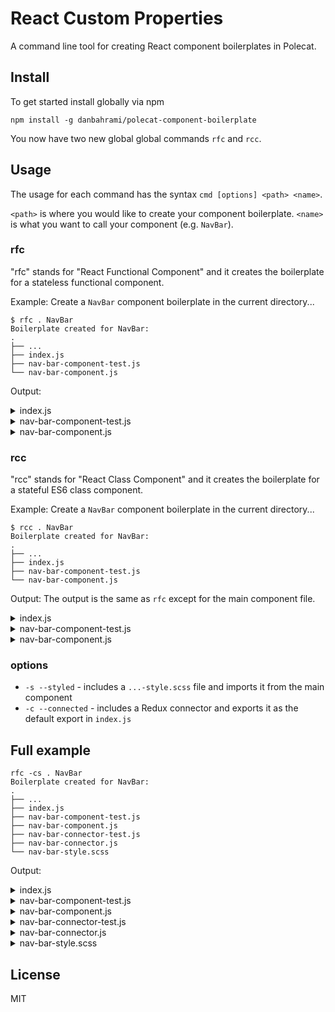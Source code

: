 # React Custom Properties

A command line tool for creating React component boilerplates in Polecat.

## Install

To get started install globally via npm

```
npm install -g danbahrami/polecat-component-boilerplate
```

You now have two new global global commands `rfc` and `rcc`.

## Usage

The usage for each command has the syntax `cmd [options] <path> <name>`.

`<path>` is where you would like to create your component boilerplate.
`<name>` is what you want to call your component (e.g. `NavBar`).

### rfc
"rfc" stands for "React Functional Component" and it creates the boilerplate for a stateless functional component.

Example:
Create a `NavBar` component boilerplate in the current directory...
```
$ rfc . NavBar
Boilerplate created for NavBar:
.
├── ...
├── index.js
├── nav-bar-component-test.js
└── nav-bar-component.js
```

Output:
<details>
  <summary>index.js</summary>

  ```
  import NavBar from './nav-bar-component';

  export default NavBar;

  ```
</details>

<details>
  <summary>nav-bar-component-test.js</summary>

  ```
  import { describeComponent } from 'test';
  import NavBar from './nav-bar-component';

  describeComponent(NavBar, subject => {
    beforeEach(() => {

    });

    it('', () => {

    });

    describe('', () => {

    });
  });

  ```
</details>

<details>
  <summary>nav-bar-component.js</summary>

  ```
  import React, { PropTypes } from 'react';

  const NavBarComponent = (props) => {
    return (
      <div/>
    );
  };

  NavBarComponent.propTypes = {};

  export default NavBarComponent;

  ```
</details>

### rcc
"rcc" stands for "React Class Component" and it creates the boilerplate for a stateful ES6 class component.

Example:
Create a `NavBar` component boilerplate in the current directory...
```
$ rcc . NavBar
Boilerplate created for NavBar:
.
├── ...
├── index.js
├── nav-bar-component-test.js
└── nav-bar-component.js
```

Output:
The output is the same as `rfc` except for the main component file.

<details>
  <summary>index.js</summary>

  ```
  import NavBar from './nav-bar-component';

  export default NavBar;

  ```
</details>

<details>
  <summary>nav-bar-component-test.js</summary>

  ```
  import { describeComponent } from 'test';
  import NavBar from './nav-bar-component';

  describeComponent(NavBar, subject => {
    beforeEach(() => {

    });

    it('', () => {

    });

    describe('', () => {

    });
  });

  ```
</details>

<details>
  <summary>nav-bar-component.js</summary>

  ```
  import React, { Component, PropTypes } from 'react';

  class NavBarComponent extends Component {
    constructor(props) {
      super(props);
    }

    render() {
      return (
        <div/>
      );
    }
  }

  NavBarComponent.propTypes = {};

  export default NavBarComponent;

  ```
</details>

### options

- `-s --styled` - includes a `...-style.scss` file and imports it from the main component
- `-c --connected` - includes a Redux connector and exports it as the default export in `index.js`

## Full example
```
rfc -cs . NavBar
Boilerplate created for NavBar:
.
├── ...
├── index.js
├── nav-bar-component-test.js
├── nav-bar-component.js
├── nav-bar-connector-test.js
├── nav-bar-connector.js
└── nav-bar-style.scss
```

Output:

<details>
  <summary>index.js</summary>

  ```
  import NavBar from './nav-bar-connector';

  export default NavBar;

  ```
</details>

<details>
  <summary>nav-bar-component-test.js</summary>

  ```
  import { describeComponent } from 'test';
  import NavBar from './nav-bar-component';

  describeComponent(NavBar, subject => {
    beforeEach(() => {

    });

    it('', () => {

    });

    describe('', () => {

    });
  });

  ```
</details>

<details>
  <summary>nav-bar-component.js</summary>

  ```
  import React, { Component, PropTypes } from 'react';
  import styles from './nav-bar-style.scss';

  class NavBarComponent extends Component {
    constructor(props) {
      super(props);
    }

    render() {
      return (
        <div/>
      );
    }
  }

  NavBarComponent.propTypes = {};

  export default NavBarComponent;

  ```
</details>

<details>
  <summary>nav-bar-connector-test.js</summary>

  ```
  import { describeComponent, createMockStore } from 'test';
  import NavBarConnector from './nav-bar-connector';
  import NavBar from './nav-bar-component';

  describeComponent(NavBarConnector, subject => {
    let store;

    beforeEach(() => {
      store = createMockStore();
    });

    it('', () => {

    });

    describe('', () => {

    });
  });

  ```
</details>

<details>
  <summary>nav-bar-connector.js</summary>

  ```
  import React from 'react';
  import { connect } from 'react-redux';
  import NavBar from './nav-bar-component';

  const mapStateToProps = (stateProps, ownProps) => {};

  const mapDispatchToProps = (dispatchProps, ownProps) => {};

  const mergeProps = (stateProps, dispatchProps, ownProps) => {};

  const NavBarConnector = connect(
    mapStateToProps,
    mapDispatchToProps,
    mergeProps,
  )(NavBar);

  export default NavBarConnector;

  ```
</details>

<details>
  <summary>nav-bar-style.scss</summary>

  ```
  :local() {
    
  }

  ```
</details>

## License

MIT